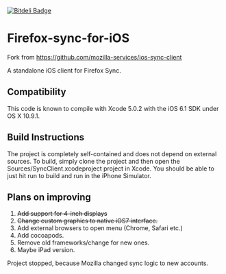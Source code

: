[![Bitdeli Badge](https://d2weczhvl823v0.cloudfront.net/DZozulya/firefox-sync-ios/trend.png)](https://bitdeli.com/free "Bitdeli Badge")

Firefox-sync-for-iOS
===============

Fork from https://github.com/mozilla-services/ios-sync-client

A standalone iOS client for Firefox Sync. 

Compatibility
-------------

This code is known to compile with Xcode 5.0.2 with the iOS 6.1 SDK under OS X 10.9.1.

Build Instructions
------------------

The project is completely self-contained and does not depend on external sources. To build, simply clone the project and then open the Sources/SyncClient.xcodeproject project in Xcode. You should be able to just hit run to build and run in the iPhone Simulator.

Plans on improving
------------------

1. ~~Add support for 4-inch displays~~
2. ~~Change custom graphics to native iOS7 interface.~~
3. Add external browsers to open menu (Chrome, Safari etc.)
4. Add cocoapods.
5. Remove old frameworks/change for new ones.
6. Maybe iPad version.

Project stopped, because Mozilla changed sync logic to new accounts.
